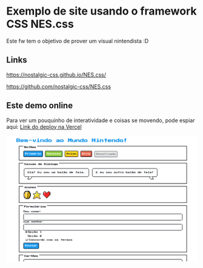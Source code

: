 # Exemplo de site usando o framework CSS NES.css

Este fw tem o objetivo de prover um visual nintendista :D

## Links 

https://nostalgic-css.github.io/NES.css/

https://github.com/nostalgic-css/NES.css

## Este demo online
Para ver um pouquinho de interatividade e coisas se movendo, pode espiar aqui:
[Link do deploy na Vercel](https://demo-ness-css.vercel.app/)

![Alt text](image.png)
